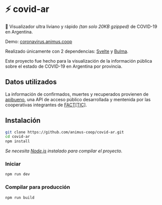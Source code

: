 # ⚡ covid-ar


🚀 Visualizador ultra liviano y rápido _(tan solo 20KB gzipped)_ de COVID-19 en Argentina.

Demo: [coronavirus.animus.coop](https://coronavirus.animus.coop)

Realizado únicamente con 2 dependencias: [Svelte](https://svelte.dev) y [Bulma](https://bulma.io).

Este proyecto fue hecho para la visualización de la información pública sobre el estado de COVID-19 en Argentina por provincia.


## Datos utilizados
La información de confirmados, muertes y recuperados provienen de [apibueno](https://github.com/facttic/apibueno), una API de acceso público desarrollada y mentenida por las cooperativas integrantes de [FACT[TIC]](https://facttic.org.ar/).

## Instalación

```bash
git clone https://github.com/animus-coop/covid-ar.git
cd covid-ar
npm install
```
*Se necesita [Node.js](https://nodejs.org) instalado para compilar el proyecto.*

### Iniciar
```bash
npm run dev
```

### Compilar para producción
```bash
npm run build
```
